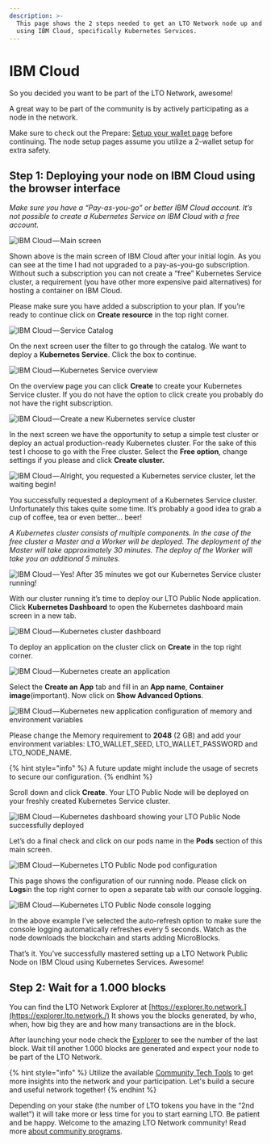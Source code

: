 ```yaml
---
description: >-
  This page shows the 2 steps needed to get an LTO Network node up and running
  using IBM Cloud, specifically Kubernetes Services.
---
```


# IBM Cloud

So you decided you want to be part of the LTO Network, awesome!

A great way to be part of the community is by actively participating as a node in the network.

Make sure to check out the Prepare: [Setup your wallet page](../../../tutorials/mining/prepare-setup-your-wallet.md) before continuing. The node setup pages assume you utilize a 2-wallet setup for extra safety.

## **Step 1: Deploying your node on IBM Cloud using the browser interface**

_Make sure you have a “Pay-as-you-go” or better IBM Cloud account. It’s not possible to create a Kubernetes Service on IBM Cloud with a free account._

![IBM Cloud&#x200A;&#x2014;&#x200A;Main screen](https://cdn-images-1.medium.com/max/2400/1*QTd3ZGtj10NZjGuUIfEt1Q.png)

Shown above is the main screen of IBM Cloud after your initial login. As you can see at the time I had not upgraded to a pay-as-you-go subscription. Without such a subscription you can not create a “free” Kubernetes Service cluster, a requirement \(you have other more expensive paid alternatives\) for hosting a container on IBM Cloud.

Please make sure you have added a subscription to your plan. If you’re ready to continue click on **Create resource** in the top right corner.

![IBM Cloud&#x200A;&#x2014;&#x200A;Service Catalog](https://cdn-images-1.medium.com/max/2400/1*q5_pl5jqbmL11H9267E3Sg.png)

On the next screen user the filter to go through the catalog. We want to deploy a **Kubernetes Service**. Click the box to continue.

![IBM Cloud&#x200A;&#x2014;&#x200A;Kubernetes Service overview](https://cdn-images-1.medium.com/max/2400/1*fT8iVLhrF0dHDong3FAI_g.png)

On the overview page you can click **Create** to create your Kubernetes Service cluster. If you do not have the option to click create you probably do not have the right subscription.

![IBM Cloud&#x200A;&#x2014;&#x200A;Create a new Kubernetes service cluster](https://cdn-images-1.medium.com/max/2400/1*Zswdcng4mTufy5MFIQyV6A.png)

In the next screen we have the opportunity to setup a simple test cluster or deploy an actual production-ready Kubernetes cluster. For the sake of this test I choose to go with the Free cluster. Select the **Free option**, change settings if you please and click **Create cluster.**

![IBM Cloud&#x200A;&#x2014;&#x200A;Alright, you requested a Kubernetes service cluster, let the waiting begin!](https://cdn-images-1.medium.com/max/2400/1*C8li3zO8q6hP0DvynMNaBQ.png)

You successfully requested a deployment of a Kubernetes Service cluster. Unfortunately this takes quite some time. It’s probably a good idea to grab a cup of coffee, tea or even better… beer!

_A Kubernetes cluster consists of multiple components. In the case of the free cluster a Master and a Worker will be deployed. The deployment of the Master will take approximately 30 minutes. The deploy of the Worker will take you an additional 5 minutes._

![IBM Cloud&#x200A;&#x2014;&#x200A;Yes! After 35 minutes we got our Kubernetes Service cluster running!](https://cdn-images-1.medium.com/max/2400/1*Wwg5X6aAX19PTlXQjjS31g.png)

With our cluster running it’s time to deploy our LTO Public Node application. Click **Kubernetes Dashboard** to open the Kubernetes dashboard main screen in a new tab.

![IBM Cloud&#x200A;&#x2014;&#x200A;Kubernetes cluster dashboard](https://cdn-images-1.medium.com/max/2400/1*osBqFgmmQiwhPt3ruSUa8Q.png)

To deploy an application on the cluster click on **Create** in the top right corner.

![IBM Cloud&#x200A;&#x2014;&#x200A;Kubernetes create an application](https://cdn-images-1.medium.com/max/2400/1*PSIES2JLGF-4wjuS2r8UIg.png)

Select the **Create an App** tab and fill in an **App name**, **Container image**\(important\). Now click on **Show Advanced Options**.

![IBM Cloud&#x200A;&#x2014;&#x200A;Kubernetes new application configuration of memory and environment variables](https://cdn-images-1.medium.com/max/2400/1*Cqf4CUQstOsK-doBTe075g.png)

Please change the Memory requirement to **2048** \(2 GB\) and add your environment variables: LTO\_WALLET\_SEED, LTO\_WALLET\_PASSWORD and LTO\_NODE\_NAME.

{% hint style="info" %}
A future update might include the usage of secrets to secure our configuration.
{% endhint %}

Scroll down and click **Create**. Your LTO Public Node will be deployed on your freshly created Kubernetes Service cluster.

![IBM Cloud&#x200A;&#x2014;&#x200A;Kubernetes dashboard showing your LTO Public Node successfully deployed](https://cdn-images-1.medium.com/max/2400/1*LV21sfR5syiF_EYTkEgppA.png)

Let’s do a final check and click on our pods name in the **Pods** section of this main screen.

![IBM Cloud&#x200A;&#x2014;&#x200A;Kubernetes LTO Public Node pod configuration](https://cdn-images-1.medium.com/max/2400/1*b1IR9lzxxt0Yuieu_rawag.png)

This page shows the configuration of our running node. Please click on **Logs**in the top right corner to open a separate tab with our console logging.

![IBM Cloud&#x200A;&#x2014;&#x200A;Kubernetes LTO Public Node console logging](https://cdn-images-1.medium.com/max/2400/1*BpT97H4_KNNOdYYeY1VuOQ.png)

In the above example I’ve selected the auto-refresh option to make sure the console logging automatically refreshes every 5 seconds. Watch as the node downloads the blockchain and starts adding MicroBlocks.

That’s it. You’ve successfully mastered setting up a LTO Network Public Node on IBM Cloud using Kubernetes Services. Awesome!

## **Step 2: Wait for a 1.000 blocks**

You can find the LTO Network Explorer at [https://explorer.lto.network.](https://explorer.lto.network./) It shows you the blocks generated, by who, when, how big they are and how many transactions are in the block.

After launching your node check the [Explorer](https://explorer.lto.network) to see the number of the last block. Wait till another 1.000 blocks are generated and expect your node to be part of the LTO Network.

{% hint style="info" %}
Utilize the available [Community Tech Tools](https://blog.lto.network/distributed-workforce-community-dao-level-up/#tech-lab) to get more insights into the network and your participation. Let's build a secure and useful network together!
{% endhint %}

Depending on your stake \(the number of LTO tokens you have in the “2nd wallet”\) it will take more or less time for you to start earning LTO. Be patient and be happy. Welcome to the amazing LTO Network community! Read more [about community programs](https://blog.lto.network/distributed-workforce-community-dao-level-up/).

